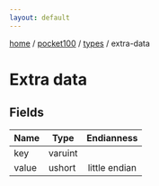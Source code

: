 ```yaml
---
layout: default
---
```


[home](/)  /  [pocket100](/protocol/pocket100)  /  [types](/protocol/pocket100/types)  /  extra-data

# Extra data

## Fields

Name | Type | Endianness
---|---|:---:
key | varuint | 
value | ushort | little endian
